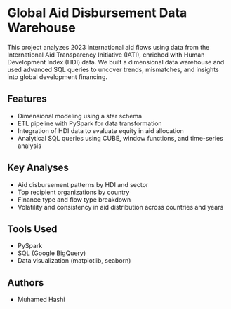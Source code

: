 # Global Aid Disbursement Data Warehouse

This project analyzes 2023 international aid flows using data from the International Aid Transparency Initiative (IATI), enriched with Human Development Index (HDI) data. We built a dimensional data warehouse and used advanced SQL queries to uncover trends, mismatches, and insights into global development financing.

## Features
- Dimensional modeling using a star schema
- ETL pipeline with PySpark for data transformation
- Integration of HDI data to evaluate equity in aid allocation
- Analytical SQL queries using CUBE, window functions, and time-series analysis

## Key Analyses
- Aid disbursement patterns by HDI and sector
- Top recipient organizations by country
- Finance type and flow type breakdown
- Volatility and consistency in aid distribution across countries and years

## Tools Used
- PySpark
- SQL (Google BigQuery)
- Data visualization (matplotlib, seaborn)

## Authors
- Muhamed Hashi
